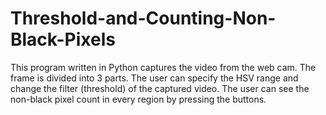 # Threshold-and-Counting-Non-Black-Pixels
This program written in Python captures the video from the web cam. The frame is divided into 3 parts. The user can specify the HSV range and change the filter (threshold) of the captured video. The user can see the non-black pixel count in every region by pressing the buttons.
